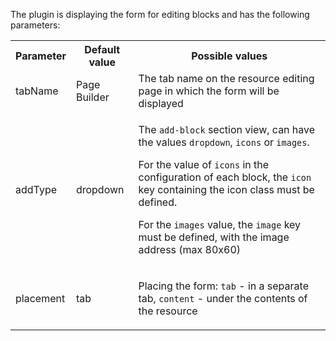 The plugin is displaying the form for editing blocks and has the following parameters:
<table>
<tr><th>Parameter</th><th>Default value</th><th>Possible values</th></tr>
<tr><td>tabName</td><td>Page Builder</td><td>The tab name on the resource editing page in which the form will be displayed</td></tr>
<tr><td>addType</td><td>dropdown</td><td>

The `add-block` section view, can have the values `dropdown`, `icons` or `images`.
  
For the value of `icons` in the configuration of each block, the `icon` key containing the icon class must be defined.

For the `images` value, the `image` key must be defined, with the image address (max 80x60)

</td></tr>
<tr><td>placement</td><td>tab</td><td>

Placing the form: `tab` - in a separate tab, `content` - under the contents of the resource

</td></tr>
</table>
